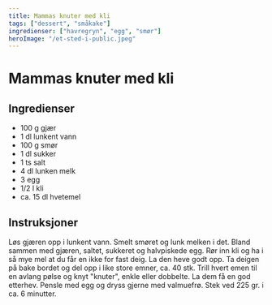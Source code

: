 ```yaml
---
title: Mammas knuter med kli
tags: ["dessert", "småkake"]
ingredienser: ["havregryn", "egg", "smør"]
heroImage: "/et-sted-i-public.jpeg"
---
```


# Mammas knuter med kli

## Ingredienser

- 100 g gjær
- 1 dl lunkent vann
- 100 g smør
- 1 dl sukker
- 1 ts salt
- 4 dl lunken melk
- 3 egg
- 1/2 l kli
- ca. 15 dl hvetemel

## Instruksjoner

Løs gjæren opp i lunkent vann. Smelt smøret og lunk melken i det. Bland sammen med gjæren, saltet, sukkeret og halvpiskede egg. Rør inn kli og ha i så mye mel at du får en ikke for fast deig. La den heve godt opp. Ta deigen på bake bordet og del opp i like store emner, ca. 40 stk. Trill hvert emen til en avlang pølse og knyt "knuter", enkle eller dobbelte. La dem få en god etterhev. Pensle med egg og dryss gjerne med valmuefrø. Stek ved 225 gr. i ca. 6 minutter.
